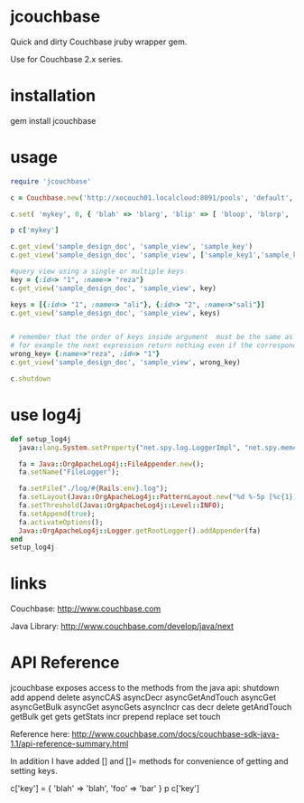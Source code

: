 jcouchbase
==========

Quick and dirty Couchbase jruby wrapper gem.

Use for Couchbase 2.x series.

installation
============

gem install jcouchbase

usage
=====
```ruby
require 'jcouchbase'

c = Couchbase.new('http://xocouch01.localcloud:8091/pools', 'default', 'secretpassword' )

c.set( 'mykey', 0, { 'blah' => 'blarg', 'blip' => [ 'bloop', 'blorp', 'blop' ] } )

p c['mykey']

c.get_view('sample_design_doc', 'sample_view', 'sample_key')
c.get_view('sample_design_doc', 'sample_view', ['sample_key1','sample_key2'])

#query view using a single or multiple keys
key = {:id=> "1", :name=> "reza"}
c.get_view('sample_design_doc', 'sample_view', key)

keys = [{:id=> "1", :name=> "ali"}, {:id=> "2", :name=>"sali"}] 
c.get_view('sample_design_doc', 'sample_view', keys) 


# remember that the order of keys inside argument  must be the same as defined in the view
# for example the next expression return nothing even if the corresponding record is available  
wrong_key= {:name=>"reza", :id=> "1"}
c.get_view('sample_design_doc', 'sample_view', wrong_key) 

c.shutdown
```

use log4j
=====
```ruby
def setup_log4j
  java::lang.System.setProperty("net.spy.log.LoggerImpl", "net.spy.memcached.compat.log.Log4JLogger")

  fa = Java::OrgApacheLog4j::FileAppender.new();
  fa.setName("FileLogger");

  fa.setFile("./log/#{Rails.env}.log");
  fa.setLayout(Java::OrgApacheLog4j::PatternLayout.new("%d %-5p [%c{1}] %m%n"));
  fa.setThreshold(Java::OrgApacheLog4j::Level::INFO);
  fa.setAppend(true);
  fa.activateOptions();
  Java::OrgApacheLog4j::Logger.getRootLogger().addAppender(fa)
end
setup_log4j
```

links
=====

Couchbase: http://www.couchbase.com

Java Library: http://www.couchbase.com/develop/java/next

API Reference
=============

jcouchbase exposes access to the methods from the java api:
shutdown add append delete asyncCAS asyncDecr asyncGetAndTouch asyncGet asyncGetBulk asyncGet asyncGets asyncIncr cas decr delete getAndTouch getBulk get gets getStats incr prepend replace set touch

Reference here:
http://www.couchbase.com/docs/couchbase-sdk-java-1.1/api-reference-summary.html

In addition I have added [] and []= methods for convenience of getting and setting keys.

c['key'] = { 'blah' => 'blah', 'foo' => 'bar' }
p c['key']

